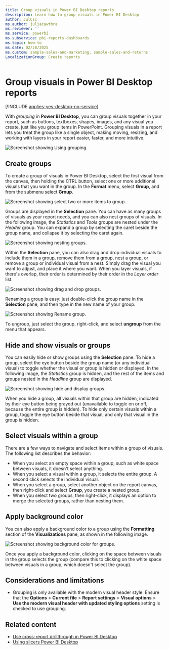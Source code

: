 ```yaml
---
title: Group visuals in Power BI Desktop reports
description: Learn how to group visuals in Power BI Desktop
author: JulCsc
ms.author: juliacawthra
ms.reviewer: ''
ms.service: powerbi
ms.subservice: pbi-reports-dashboards
ms.topic: how-to
ms.date: 02/28/2025
ms.custom: sample-sales-and-marketing, sample-sales-and-returns
LocalizationGroup: Create reports
---
```


# Group visuals in Power BI Desktop reports

[!INCLUDE [applies-yes-desktop-no-service](../includes/applies-yes-desktop-no-service.md)]

With *grouping* in **Power BI Desktop**, you can group visuals together in your report, such as buttons, textboxes, shapes, images, and any visual you create, just like you group items in PowerPoint. Grouping visuals in a report lets you treat the group like a single object, making moving, resizing, and working with layers in your report easier, faster, and more intuitive.

![Screenshot showing Using grouping.](media/desktop-grouping-visuals/grouping-visuals-01.png)

## Create groups

To create a group of visuals in Power BI Desktop, select the first visual from the canvas, then holding the CTRL button, select one or more additional visuals that you want in the group. In the **Format** menu, select **Group**, and from the submenu select **Group**.

![Screenshot showing select two or more items to group.](media/desktop-grouping-visuals/grouping-visuals-02.png)

Groups are displayed in the **Selection** pane. You can have as many groups of visuals as your report needs, and you can also nest groups of visuals. In the following image, the *Statistics* and *Tools* groups are nested under the *Header* group. You can expand a group by selecting the caret beside the group name, and collapse it by selecting the caret again. 

![Screenshot showing nesting groups.](media/desktop-grouping-visuals/grouping-visuals-03.png)

Within the **Selection** pane, you can also drag and drop individual visuals to include them in a group, remove them from a group, nest a group, or remove a group or individual visual from a nest. Simply drag the visual you want to adjust, and place it where you want. When you layer visuals, if there's overlap, their order is determined by their order in the *Layer order* list.

![Screenshot showing drag and drop groups.](media/desktop-grouping-visuals/grouping-visuals-04.png)

Renaming a group is easy: just double-click the group name in the **Selection** pane, and then type in the new name of your group.

![Screenshot showing Rename group.](media/desktop-grouping-visuals/rename-group.png)

To ungroup, just select the group, right-click, and select **ungroup** from the menu that appears.

## Hide and show visuals or groups

You can easily hide or show groups using the **Selection** pane. To hide a group, select the eye button beside the group name (or any individual visual) to toggle whether the visual or group is hidden or displayed. In the following image, the *Statistics* group is hidden, and the rest of the items and groups nested in the *Headline* group are displayed.

![Screenshot showing hide and display groups.](media/desktop-grouping-visuals/grouping-visuals-05.png)

When you hide a group, all visuals within that group are hidden, indicated by their eye button being grayed out (unavailable to toggle on or off, because the entire group is hidden). To hide only certain visuals within a group, toggle the eye button beside that visual, and only that visual in the group is hidden.

## Select visuals within a group

There are a few ways to navigate and select items within a group of visuals. The following list describes the behavior:

* When you select an empty space within a group, such as white space between visuals, it doesn't select anything.
* When you select a visual within a group, it selects the entire group. A second click selects the individual visual.
* When you select a group, select another object on the report canvas, then right-click and select **Group**, you create a nested group.
* When you select two groups, then right-click, it displays an option to merge the selected groups, rather than nesting them.

## Apply background color

You can also apply a background color to a group using the **Formatting** section of the **Visualizations** pane, as shown in the following image. 

![Screenshot showing background color for groups.](media/desktop-grouping-visuals/grouping-visuals-background-color.png)

Once you apply a background color, clicking on the space between visuals in the group selects the group (compare this to clicking on the white space between visuals in a group, which doesn't select the group).

## Considerations and limitations

- Grouping is only available with the modern visual header style. Ensure that the **Options** > **Current file** > **Report settings** > **Visual options** > **Use the modern visual header with updated styling options** setting is checked to use grouping.

## Related content

* [Use cross-report drillthrough in Power BI Desktop](desktop-cross-report-drill-through.md)
* [Using slicers Power BI Desktop](../visuals/power-bi-visualization-slicers.md)
